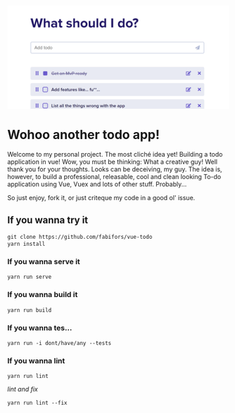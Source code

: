 ![Cool preview image](img/preview.png)

# Wohoo another todo app!

Welcome to my personal project. The most cliché idea yet! Building a todo application in vue! Wow, you must be thinking: What a creative guy! Well thank you for your thoughts. Looks can be deceiving, my guy. The idea is, however, to build a professional, releasable, cool and clean looking To-do application using Vue, Vuex and lots of other stuff. Probably... 

So just enjoy, fork it, or just criteque my code in a good ol' issue.

## If you wanna try it

```
git clone https://github.com/fabifors/vue-todo
yarn install
```

### If you wanna serve it

```
yarn run serve
```

### If you wanna build it
```
yarn run build
```

### If you wanna tes...
```
yarn run -i dont/have/any --tests
```

### If you wanna lint
```
yarn run lint
```
*lint and fix*
```
yarn run lint --fix
```
